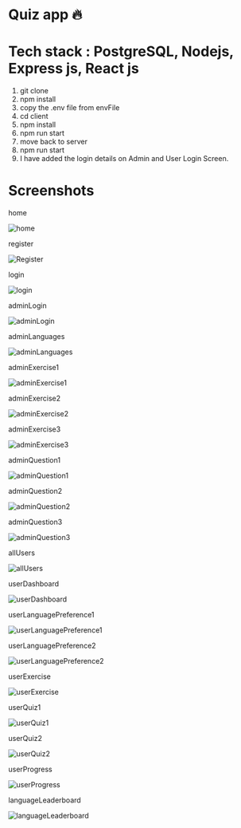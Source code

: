 # Quiz app 🔥

# Tech stack : PostgreSQL, Nodejs, Express js, React js
1. git clone
2. npm install
3. copy the .env file from envFile
4. cd client
5. npm install
6. npm run start
7. move back to server
8. npm run start
11. I have added the login details on Admin and User Login Screen.

# Screenshots
home

![home](./screenshots/home.png)

register

![Register](./screenshots/register.png)

login

![login](./screenshots/login.png)

adminLogin

![adminLogin](./screenshots/adminLogin.png)

adminLanguages

![adminLanguages](./screenshots/adminLanguages.png)

adminExercise1

![adminExercise1](./screenshots/adminExercise1.png)

adminExercise2

![adminExercise2](./screenshots/adminExercise2.png)

adminExercise3

![adminExercise3](./screenshots/adminExercise3.png)

adminQuestion1

![adminQuestion1](./screenshots/adminQuestion1.png)

adminQuestion2

![adminQuestion2](./screenshots/adminQuestion2.png)

adminQuestion3

![adminQuestion3](./screenshots/adminQuestion3.png)

allUsers

![allUsers](./screenshots/allUsers.png)

userDashboard

![userDashboard](./screenshots/userDashboard.png)

userLanguagePreference1

![userLanguagePreference1](./screenshots/userLanguagePreference1.png)

userLanguagePreference2

![userLanguagePreference2](./screenshots/userLanguagePreference2.png)

userExercise

![userExercise](./screenshots/userExercise.png)

userQuiz1

![userQuiz1](./screenshots/userQuiz1.png)

userQuiz2

![userQuiz2](./screenshots/userQuiz2.png)

userProgress

![userProgress](./screenshots/userProgress.png)

languageLeaderboard

![languageLeaderboard](./screenshots/languageLeaderboard.png)

